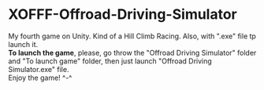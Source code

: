 # XOFFF-Offroad-Driving-Simulator
My fourth game on Unity. Kind of a Hill Climb Racing. Also, with ".exe" file tp launch it. </br>
**To launch the game**, please, go throw the "Offroad Driving Simulator" folder and "To launch game" folder, then just launch "Offroad Driving Simulator.exe" file. </br>
Enjoy the game! ^-^
